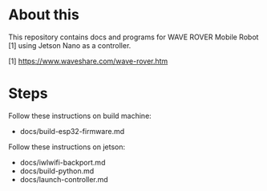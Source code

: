 # About this
This repository contains docs and programs for WAVE ROVER Mobile Robot [1] using Jetson Nano as a controller.  

[1] https://www.waveshare.com/wave-rover.htm

# Steps
Follow these instructions on build machine:
- docs/build-esp32-firmware.md

Follow these instructions on jetson:
- docs/iwlwifi-backport.md
- docs/build-python.md
- docs/launch-controller.md
